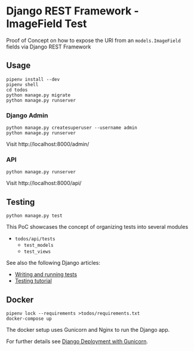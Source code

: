 # Django REST Framework - ImageField Test

Proof of Concept on how to expose the URI from an `models.ImageField` fields via Django REST Framework

## Usage

    pipenv install --dev
    pipenv shell
    cd todos
    python manage.py migrate
    python manage.py runserver

### Django Admin

    python manage.py createsuperuser --username admin
    python manage.py runserver

Visit http://localhost:8000/admin/

### API

    python manage.py runserver

Visit http://localhost:8000/api/

## Testing

    python manage.py test

This PoC showcases the concept of organizing tests into several modules

* `todos/api/tests`
  * `test_models`
  * `test_views`

See also the following Django articles:
* [Writing and running tests](https://docs.djangoproject.com/en/3.0/topics/testing/overview/)
* [Testing tutorial](https://docs.djangoproject.com/en/3.0/intro/tutorial05/)

## Docker

    pipenv lock --requirements >todos/requirements.txt
    docker-compose up

The docker setup uses Gunicorn and Nginx to run the Django app.

For further details see [Django Deployment with Gunicorn](https://docs.djangoproject.com/en/3.0/howto/deployment/wsgi/gunicorn/).